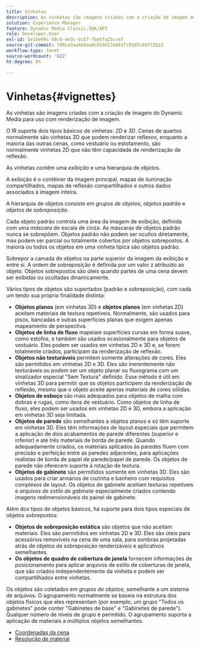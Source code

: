 ```yaml
---
title: Vinhetas
description: As vinhetas são imagens criadas com a criação de imagem do Dynamic Media para uso com renderização de imagem.
solution: Experience Manager
feature: Dynamic Media Classic,SDK/API
role: Developer,User
exl-id: 5e1be99c-58c0-4e3c-bc57-7be5fa25ccef
source-git-commit: 790ce3aa4e9aadc019d17e663fc93d7c69772b23
workflow-type: tm+mt
source-wordcount: '622'
ht-degree: 0%

---
```


# Vinhetas{#vignettes}

As vinhetas são imagens criadas com a criação de imagem do Dynamic Media para uso com renderização de imagem.

O IR suporta dois tipos básicos de vinhetas: *2D* e *3D*. Cenas de quartos normalmente são vinhetas 3D que podem renderizar reflexos, enquanto a maioria das outras cenas, como vestuário ou estofamento, são normalmente vinhetas 2D que não têm capacidade de renderização de reflexão.

As vinhetas contêm uma *exibição* e uma hierarquia de *objetos*.

A exibição é o contêiner da imagem principal, mapas de iluminação compartilhados, mapas de reflexão compartilhados e outros dados associados à imagem inteira.

A hierarquia de objetos consiste em *grupos de objetos*, *objetos padrão* e *objetos de sobreposição*.

Cada objeto padrão controla uma área da imagem de exibição, definida com uma *máscara* de escala de cinza. As máscaras de objetos padrão nunca se sobrepõem. Objetos padrão não podem ser ocultos diretamente, mas podem ser parcial ou totalmente cobertos por objetos sobrepostos. A maioria ou todos os objetos em uma vinheta típica são objetos padrão.

Sobrepor a camada de objetos na parte superior da imagem da exibição e entre si. A ordem de sobreposição é definida por um valor z atribuído ao objeto. Objetos sobrepostos são úteis quando partes de uma cena devem ser exibidas ou ocultadas dinamicamente.

Vários tipos de objetos são suportados (padrão e sobreposição), com cada um tendo sua própria finalidade distinta:

* **Objetos planos** (em vinhetas 3D) e **objetos planos** (em vinhetas 2D) aceitam materiais de textura repetíveis. Normalmente, são usados para pisos, bancadas e outras superfícies planas que exigem apenas mapeamento de perspectiva.
* **Objetos de linha de fluxo** mapeiam superfícies curvas em forma suave, como estofos, e também são usados ocasionalmente para objetos de vestuário. Eles podem ser usados em vinhetas 2D e 3D e, se forem totalmente criados, participam da renderização de reflexão.
* **Objetos não texturáveis** permitem somente alterações de cores. Eles são permitidos em vinhetas 2D e 3D. Eles são inerentemente não texturáveis ou podem ser um objeto planar ou fluxograma com um sinalizador especial &quot;Sem Textura&quot; definido. Esse método é útil em vinhetas 3D para permitir que os objetos participem da renderização de reflexão, mesmo que o objeto aceite apenas materiais de cores sólidas.
* **Objetos de esboço** são mais adequados para objetos de malha com dobras e rugas, como itens de vestuário. Como objetos de linha de fluxo, eles podem ser usados em vinhetas 2D e 3D, embora a aplicação em vinhetas 3D seja limitada.
* **Objetos de parede** são semelhantes a objetos planos e só têm suporte em vinhetas 3D. Eles têm informações de layout especiais que permitem a aplicação de dois acabamentos de parede diferentes (superior e inferior) e até três materiais de borda de parede. Quando adequadamente criados, os materiais aplicados às paredes fluem com precisão e perfeição entre as paredes adjacentes, para aplicações realistas de borda de papel de parede/papel de parede. Os objetos de parede não oferecem suporte à rotação de textura.
* **Objetos de gabinete** são permitidos somente em vinhetas 3D. Eles são usados para criar armários de cozinha e banheiro com requisitos complexos de layout. Os objetos de gabinete aceitam texturas repetíveis e *arquivos de estilo de gabinete* especialmente criados contendo imagens redimensionáveis do painel de gabinete.

Além dos tipos de objetos básicos, há suporte para dois tipos especiais de objetos sobrepostos:

* **Objetos de sobreposição estática** são objetos que não aceitam materiais. Eles são permitidos em vinhetas 2D e 3D. Eles são úteis para acessórios removíveis na cena de uma sala, para sombras projetadas atrás de objetos de sobreposição renderizáveis e aplicativos semelhantes.
* **Os objetos de quadro de cobertura de janela** fornecem informações de posicionamento para aplicar arquivos de estilo de coberturas de janela, que são criados independentemente da vinheta e podem ser compartilhados entre vinhetas.

Os objetos são coletados em *grupos de objetos*, semelhante a um sistema de arquivos. O agrupamento normalmente se baseia na estrutura dos objetos físicos que eles representam (por exemplo, um grupo &quot;Todos os gabinetes&quot; pode conter &quot;Gabinetes de base&quot; e &quot;Gabinetes de parede&quot;). Qualquer número de níveis de grupo é permitido. O agrupamento suporta a aplicação de materiais a múltiplos objetos semelhantes.

* [Coordenadas da cena](c-ir-scene-coordinates.md)
* [Resolução de material](c-ir-material-resolution.md)
